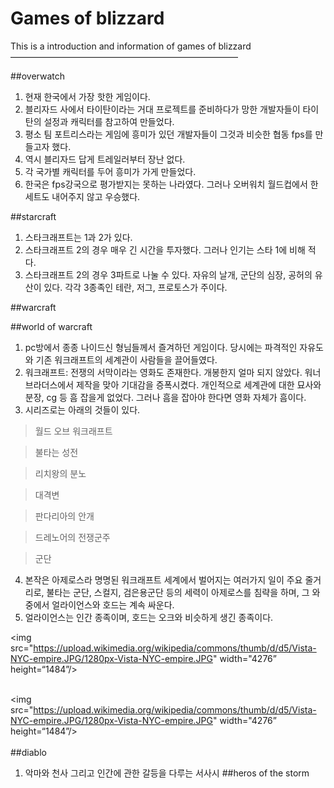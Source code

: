 Games of blizzard
=================
This is a introduction and information of games of blizzard
——————————————————————————

##overwatch
1. 현재 한국에서 가장 핫한 게임이다.
2. 블리자드 사에서 타이탄이라는 거대 프로젝트를 준비하다가 망한 개발자들이 타이탄의 설정과 캐릭터를 참고하여 만들었다.
3. 평소 팀 포트리스라는 게임에 흥미가 있던 개발자들이 그것과 비슷한 협동 fps를 만들고자 했다.
4. 역시 블리자드 답게 트레일러부터 장난 없다.
5. 각 국가별 캐릭터를 두어 흥미가 가게 만들었다.
6. 한국은 fps강국으로 평가받지는 못하는 나라였다. 그러나 오버워치 월드컵에서 한 세트도 내어주지 않고 우승했다.

##starcraft
1. 스타크래프트는 1과 2가 있다.
2. 스타크래프트 2의 경우 매우 긴 시간을 투자했다. 그러나 인기는 스타 1에 비해 적다.
3. 스타크래프트 2의 경우 3파트로 나눌 수 있다. 자유의 날개, 군단의 심장, 공허의 유산이 있다. 각각 3종족인 테란, 저그, 프로토스가 주이다.

##warcraft

##world of warcraft
1. pc방에서 종종 나이드신 형님들께서 즐겨하던 게임이다. 당시에는 파격적인 자유도와 기존 워크래프트의 세계관이 사람들을 끌어들였다.
2. 워크래프트: 전쟁의 서막이라는 영화도 존재한다. 개봉한지 얼마 되지 않았다. 워너 브라더스에서 제작을 맞아 기대감을 증폭시켰다. 개인적으로 세계관에 대한 묘사와 분장, cg 등 흠 잡을게 없었다. 그러나 흠을 잡아야 한다면 영화 자체가 흠이다.
3. 시리즈로는 아래의 것들이 있다.

> 월드 오브 워크래프트

> 불타는 성전

> 리치왕의 분노

> 대격변

> 판다리아의 안개

> 드레노어의 전쟁군주

> 군단

4. 본작은 아제로스라 명명된 워크래프트 세계에서 벌어지는 여러가지 일이 주요 줄거리로, 불타는 군단, 스컬지, 검은용군단 등의 세력이 아제로스를 침략을 하며, 그 와중에서 얼라이언스와 호드는 계속 싸운다.
5. 얼라이언스는 인간 종족이며, 호드는 오크와 비슷하게 생긴 종족이다.


<img src="https://upload.wikimedia.org/wikipedia/commons/thumb/d/d5/Vista-NYC-empire.JPG/1280px-Vista-NYC-empire.JPG" width="4276” height=“1484”/><br><br>

<img src="https://upload.wikimedia.org/wikipedia/commons/thumb/d/d5/Vista-NYC-empire.JPG/1280px-Vista-NYC-empire.JPG" width="4276” height=“1484”/><br><br>
##diablo
1. 악마와 천사 그리고 인간에 관한 갈등을 다루는 서사시
##heros of the storm
